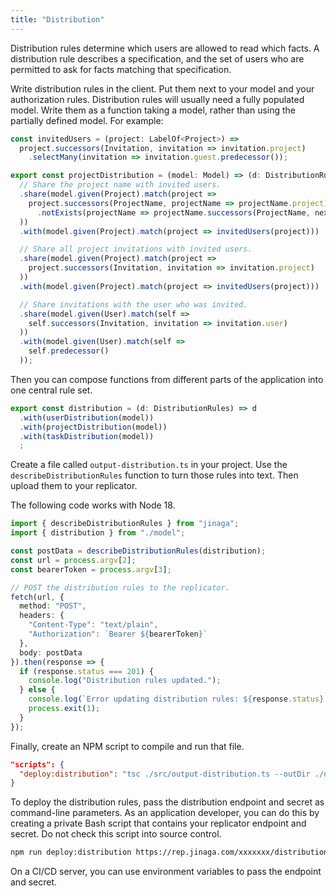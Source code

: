 ```yaml
---
title: "Distribution"
---
```


Distribution rules determine which users are allowed to read which facts.
A distribution rule describes a specification, and the set of users who are permitted to ask for facts matching that specification.

Write distribution rules in the client.
Put them next to your model and your authorization rules.
Distribution rules will usually need a fully populated model.
Write them as a function taking a model, rather than using the partially defined model.
For example:

```typescript
const invitedUsers = (project: LabelOf<Project>) =>
  project.successors(Invitation, invitation => invitation.project)
    .selectMany(invitation => invitation.guest.predecessor());

export const projectDistribution = (model: Model) => (d: DistributionRules) => d
  // Share the project name with invited users.
  .share(model.given(Project).match(project =>
    project.successors(ProjectName, projectName => projectName.project)
      .notExists(projectName => projectName.successors(ProjectName, next => next.prior))
  ))
  .with(model.given(Project).match(project => invitedUsers(project)))

  // Share all project invitations with invited users.
  .share(model.given(Project).match(project =>
    project.successors(Invitation, invitation => invitation.project)
  ))
  .with(model.given(Project).match(project => invitedUsers(project)))

  // Share invitations with the user who was invited.
  .share(model.given(User).match(self =>
    self.successors(Invitation, invitation => invitation.user)
  ))
  .with(model.given(User).match(self =>
    self.predecessor()
  ));
```

Then you can compose functions from different parts of the application into one central rule set.

```typescript
export const distribution = (d: DistributionRules) => d
  .with(userDistribution(model))
  .with(projectDistribution(model))
  .with(taskDistribution(model))
  ;
```

Create a file called `output-distribution.ts` in your project.
Use the `describeDistributionRules` function to turn those rules into text.
Then upload them to your replicator.

The following code works with Node 18.

```typescript
import { describeDistributionRules } from "jinaga";
import { distribution } from "./model";

const postData = describeDistributionRules(distribution);
const url = process.argv[2];
const bearerToken = process.argv[3];

// POST the distribution rules to the replicator.
fetch(url, {
  method: "POST",
  headers: {
    "Content-Type": "text/plain",
    "Authorization": `Bearer ${bearerToken}`
  },
  body: postData
}).then(response => {
  if (response.status === 201) {
    console.log("Distribution rules updated.");
  } else {
    console.log(`Error updating distribution rules: ${response.status} ${response.statusText}`);
    process.exit(1);
  }
});
```

Finally, create an NPM script to compile and run that file.

```json
"scripts": {
  "deploy:distribution": "tsc ./src/output-distribution.ts --outDir ./deploy && node ./deploy/output-distribution.js"
}
```

To deploy the distribution rules, pass the distribution endpoint and secret as command-line parameters.
As an application developer, you can do this by creating a private Bash script that contains your replicator endpoint and secret.
Do not check this script into source control.

```bash
npm run deploy:distribution https://rep.jinaga.com/xxxxxxx/distribution yyyyyyy
```

On a CI/CD server, you can use environment variables to pass the endpoint and secret.
